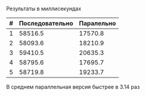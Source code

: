 Результаты в миллисекундах 

| # | Последовательно  | Паралельно |
|---|------------------|------------|
| 1 | 58516.5          | 17570.8    |
| 2 | 58093.6          | 18210.9    |
| 3 | 59410.5          | 20635.3    |
| 4 | 58795.6          | 17695.7    |
| 5 | 58719.8          | 19233.7    |

В среднем параллельная версия быстрее в 3.14 раз
